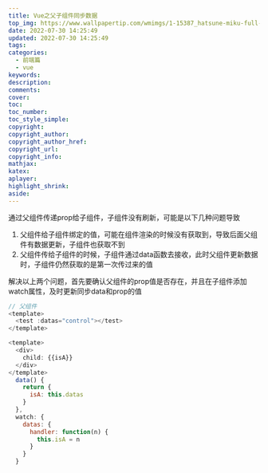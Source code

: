 ```yaml
---
title: Vue之父子组件同步数据
top_img: https://www.wallpapertip.com/wmimgs/1-15387_hatsune-miku-full-hd.jpg
date: 2022-07-30 14:25:49
updated: 2022-07-30 14:25:49
tags:
categories: 
  - 前端篇
  - vue
keywords:
description:
comments:
cover:
toc:
toc_number:
toc_style_simple:
copyright:
copyright_author:
copyright_author_href:
copyright_url:
copyright_info:
mathjax:
katex:
aplayer:
highlight_shrink:
aside:
---
```


通过父组件传递prop给子组件，子组件没有刷新，可能是以下几种问题导致

1. 父组件给子组件绑定的值，可能在组件渲染的时候没有获取到，导致后面父组件有数据更新，子组件也获取不到
2. 父组件传给子组件的时候，子组件通过data函数去接收，此时父组件更新数据时，子组件仍然获取的是第一次传过来的值

解决以上两个问题，首先要确认父组件的prop值是否存在，并且在子组件添加watch属性，及时更新同步data和prop的值

```js
// 父组件
<template>
  <test :datas="control"></test>
</template>
```

```js
<template>
  <div>
    child: {{isA}}
  </div>
</template>
  data() {
    return {
      isA: this.datas
    }
  },
  watch: {
    datas: {
      handler: function(n) {
        this.isA = n
      }
    }
  }
```
